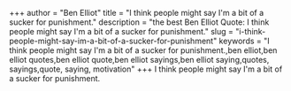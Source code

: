 +++
author = "Ben Elliot"
title = "I think people might say I'm a bit of a sucker for punishment."
description = "the best Ben Elliot Quote: I think people might say I'm a bit of a sucker for punishment."
slug = "i-think-people-might-say-im-a-bit-of-a-sucker-for-punishment"
keywords = "I think people might say I'm a bit of a sucker for punishment.,ben elliot,ben elliot quotes,ben elliot quote,ben elliot sayings,ben elliot saying,quotes, sayings,quote, saying, motivation"
+++
I think people might say I'm a bit of a sucker for punishment.
